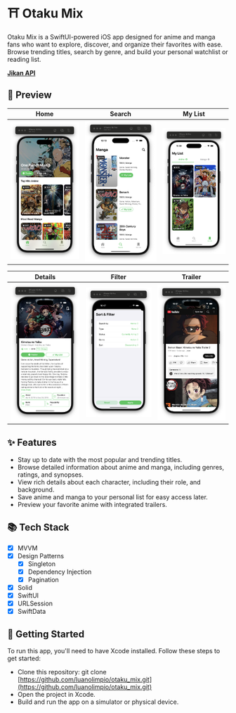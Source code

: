 # ⛩️ Otaku Mix

Otaku Mix is a SwiftUI-powered iOS app designed for anime and manga fans who want to explore, discover, and organize their favorites with ease. Browse trending titles, search by genre, and build your personal watchlist or reading list.

**[Jikan API](https://jikan.moe/)**

## 📱 Preview

Home  | Search | My List
------------- | ------------- | -------------
![](https://github.com/luanolimpio/otaku_mix/blob/main/Screenshots/home.png) | ![](https://github.com/luanolimpio/otaku_mix/blob/main/Screenshots/search.png) | ![](https://github.com/luanolimpio/otaku_mix/blob/main/Screenshots/my_list.png)

Details  | Filter | Trailer
------------- | ------------- | -------------
![](https://github.com/luanolimpio/otaku_mix/blob/main/Screenshots/details.png) | ![](https://github.com/luanolimpio/otaku_mix/blob/main/Screenshots/filter.png) | ![](https://github.com/luanolimpio/otaku_mix/blob/main/Screenshots/trailer.png)

## ✨ Features
 - Stay up to date with the most popular and trending titles.
 - Browse detailed information about anime and manga, including genres, ratings, and synopses.
 - View rich details about each character, including their role, and background.
 - Save anime and manga to your personal list for easy access later.
 - Preview your favorite anime with integrated trailers.

## 📚 Tech Stack

- [X] MVVM
- [X] Design Patterns
    - [X] Singleton
    - [X] Dependency Injection
    - [X] Pagination 
- [X] Solid
- [X] SwiftUI
- [X] URLSession
- [X] SwiftData

## 🚀 Getting Started

To run this app, you'll need to have Xcode installed. Follow these steps to get started:

 - Clone this repository: git clone [https://github.com/luanolimpio/otaku_mix.git](https://github.com/luanolimpio/otaku_mix.git)
 - Open the project in Xcode.
 - Build and run the app on a simulator or physical device.

